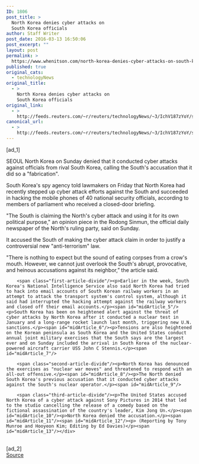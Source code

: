 ```yaml
---
ID: 1806
post_title: >
  North Korea denies cyber attacks on
  South Korea officials
author: Staff Writer
post_date: 2016-03-13 16:50:06
post_excerpt: ""
layout: post
permalink: >
  https://www.whenitson.com/north-korea-denies-cyber-attacks-on-south-korea-officials/
published: true
original_cats:
  - technologyNews
original_title:
  - >
    North Korea denies cyber attacks on
    South Korea officials
original_link:
  - >
    http://feeds.reuters.com/~r/reuters/technologyNews/~3/IchV187zYoY/story01.htm
canonical_url:
  - >
    http://feeds.reuters.com/~r/reuters/technologyNews/~3/IchV187zYoY/story01.htm
---
```

 [ad_1]
<br><div id="articleText">
<span id="midArticle_start"/>

<span class="focusParagraph" readability="4"><p><span class="articleLocation">SEOUL</span> North Korea on Sunday denied that it conducted cyber attacks against officials from rival South Korea, calling the South's accusation that it did so a "fabrication".  </p></span><span id="midArticle_0"/><p>South Korea's spy agency told lawmakers on Friday that North Korea had recently stepped up cyber attack efforts against the South and succeeded in hacking the mobile phones of 40 national security officials, according to members of parliament who received a closed-door briefing.</p><span id="midArticle_1"/><p>"The South is claiming the North's cyber attack and using it for its own political purpose," an opinion piece in the Rodong Sinmun, the official daily newspaper of the North's ruling party, said on Sunday.  </p><span id="midArticle_2"/><p>It accused the South of making the cyber attack claim in order to justify a controversial new "anti-terrorism" law.</p><span id="midArticle_3"/><p>"There is nothing to expect but the sound of eating corpses from a crow's mouth. However, we cannot just overlook the South's abrupt, provocative, and heinous accusations against its neighbor,” the article said. </p><span id="midArticle_4"/>
        
        <span class="first-article-divide"/><p>Earlier in the week, South Korea's National Intelligence Service also said North Korea had tried to hack into email accounts of South Korean railway workers in an attempt to attack the transport system's control system, although it said had interrupted the hacking attempt against the railway workers and closed off their email accounts.</p><span id="midArticle_5"/><p>South Korea has been on heightened alert against the threat of cyber attacks by North Korea after it conducted a nuclear test in January and a long-range rocket launch last month, triggering new U.N. sanctions.</p><span id="midArticle_6"/><p>Tensions are also heightened on the Korean peninsula as South Korea and the United States conduct annual joint military exercises that the South says are the largest ever and on Sunday included the arrival in South Korea of the nuclear-powered aircraft carrier USS John C Stennis.</p><span id="midArticle_7"/>
        
        <span class="second-article-divide"/><p>North Korea has denounced the exercises as "nuclear war moves" and threatened to respond with an all-out offensive.</p><span id="midArticle_8"/><p>The North denied South Korea's previous accusation that it conducted cyber attacks against the South's nuclear operator.</p><span id="midArticle_9"/>
        
        <span class="third-article-divide"/><p>The United States accused North Korea of a cyber attack against Sony Pictures in 2014 that led to the studio cancelling the release of a comedy based on the fictional assassination of the country's leader, Kim Jong Un.</p><span id="midArticle_10"/><p>North Korea denied the accusation.</p><span id="midArticle_11"/><span id="midArticle_12"/><p> (Reporting by Tony Munroe and Hooyeon Kim; Editing by Ed Davies)</p><span id="midArticle_13"/></div>
<br>[ad_2]
<br><a href="http://feeds.reuters.com/~r/reuters/technologyNews/~3/IchV187zYoY/story01.htm">Source </a>